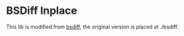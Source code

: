 # BSDiff Inplace

This lib is modified from [bsdiff](https://github.com/mendsley/bsdiff), the original version is placed at ./bsdiff.